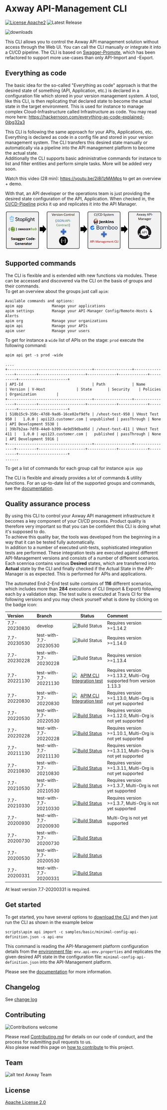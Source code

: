 # Axway API-Management CLI

[![License Apache2](https://img.shields.io/hexpm/l/plug.svg)](http://www.apache.org/licenses/LICENSE-2.0)
![Latest Release](https://img.shields.io/github/v/release/Axway-API-Management-Plus/apim-cli)

![downloads](https://img.shields.io/github/downloads/Axway-API-Management-Plus/apim-cli/total)


This CLI allows you to control the Axway API management solution without access through the Web UI. You can call the CLI manually or integrate it into a CI/CD pipeline. The CLI is based on [Swagger-Promote](https://github.com/Axway-API-Management-Plus/apimanager-swagger-promote), which has been refactored to support more use-cases than only API-Import and -Export.

## Everything as code
The basic idea for the so-called "Everything as code" approach is that the desired state of something (API, Application, etc.) is declared in a configuration file which stored in your version management system. A tool, like this CLI, is then replicating that declared state to become the actual state in the target environment. This is used for instance to manage complex Cloud-Infrastructure called Infrastructure as code. You may read more here: https://hackernoon.com/everything-as-code-explained-0ibg32a3  
  
This CLI is following the same approach for your APIs, Applications, etc. Everything is declared as code in a config file and stored in your version management system. The CLI transfers this desired state manually or automatically via a pipeline into the API management platform to become the actual state.  
Additionally the CLI supports basic administrative commands for instance to list and filter entities and perform simple tasks. More will be added very soon.    

Watch this video (28 min): https://youtu.be/2i8i1zMAMps to get an overview + demo.

With that, an API developer or the operations team is just providing the desired state configuration of the API, Application. When checked in, the [CI/CD-Pipeline](https://github.com/Axway-API-Management-Plus/apim-cli/wiki/7.-Pipeline-integration) picks it up and replicates it into the API Manager. 

![API Manager CLI overview](https://github.com/Axway-API-Management-Plus/apim-cli/blob/develop/misc/images/apim-cli-overview.png )

## Supported commands

The CLI is flexible and is extended with new functions via modules. These can be accessed and discovered via the CLI on the basis of groups and their commands.  
To get an overview about the groups just call `apim`:
```
Available commands and options:
apim app             Manage your applications 
apim settings        Manage your API-Manager Config/Remote-Hosts & Alerts
apim org             Manage your organizations
apim api             Manage your APIs 
apim user            Manage your users 
```
To get for instance a `wide` list of APIs on the stage: `prod` execute the following command:
```
apim api get -s prod -wide
```
```
....
+--------------------------------------+-----------------+----------------+---------+---------------------+-------------+-------------+----------+----------------------+
| API-Id                               | Path            | Name           | Version | V-Host              | State       | Security    | Policies | Organization         |
+--------------------------------------+-----------------+----------------+---------+---------------------+-------------+-------------+----------+----------------------+
| 518b15c9-350c-47d8-9ad6-16ce02ef9dfe | /vhost-test-950 | VHost Test 950 |   1.0.0 | api123.customer.com | unpublished | passThrough | None     | API Development 5538 |
| 39b7b2aa-7df8-44e0-b399-4e9d59dbad6d | /vhost-test-411 | VHost Test 411 |   1.0.0 | api123.customer.com |   published | passThrough | None     | API Development 5916 |
+--------------------------------------+-----------------+----------------+---------+---------------------+-------------+-------------+----------+----------------------+
......
```

To get a list of commands for each group call for instance `apim app`

The CLI is flexible and already provides a lot of commands & utility functions. For an up-to-date list of the supported groups and commands, see the [documentation](https://github.com/Axway-API-Management-Plus/apim-cli/wiki#supported-commands).

## Quality assurance process
By using this CLI to control your Axway API management infrastructure it becomes a key component of your CI/CD process. Product quality is therefore very important so that you can be confident this CLI is doing what it's supposed to do.  
To achieve this quality bar, the tools was developed from the beginning in a way that it can be tested fully automatically.  
In addition to a number of executed unit-tests, sophisticated integration tests are performed. These integration tests are executed against different API-Management versions and consists of a number of different scenarios. Each scenrioa contains various __Desired__ states, which are transferred into __Actual__ state by the CLI and finally checked if the Actual State in the API-Manager is as expected. This is performed for APIs and applications.   

The automated End-2-End test suite contains of __116__ different scenarios, which includes more than __284__ executions of CLI (Import & Export) following each by a validation step. The test suite is executed at Travis CI for the following versions and you may check yourself what is done by clicking on the badge icon:  

| Version       | Branch               | Status | Comment                                                            | 
| :---          | :---                 | :---:  |:-------------------------------------------------------------------|
| 7.7-20230830    | develop  |![Build Status](https://github.com/Axway-API-Management-Plus/apim-cli/actions/workflows/integration-test.yml/badge.svg)| Requires version >=1.14.2  |   
| 7.7-20230530    | test-with-7.7-20230530  |![Build Status](https://github.com/Axway-API-Management-Plus/apim-cli/actions/workflows/integration-test.yml/badge.svg)| Requires version >=1.14.0  |   
| 7.7-20230228    | test-with-7.7-20230228  |![Build Status](https://github.com/Axway-API-Management-Plus/apim-cli/actions/workflows/integration-test.yml/badge.svg)| Requires version >=1.13.4  |
| 7.7-20221130    | test-with-7.7-20221130  |[![APIM CLI Integration test](https://github.com/Axway-API-Management-Plus/apim-cli/actions/workflows/integration-test.yml/badge.svg)](https://github.com/Axway-API-Management-Plus/apim-cli/actions/workflows/integration-test.yml)| Requires version >=1.13.2, Multi-Org supported from version 1.13.3 |
| 7.7-20220830    | test-with-7.7-20220830  |[![APIM CLI Integration test](https://github.com/Axway-API-Management-Plus/apim-cli/actions/workflows/integration-test.yml/badge.svg?branch=test-with-7.7-20220830)](https://github.com/Axway-API-Management-Plus/apim-cli/actions/workflows/integration-test.yml)| Requires version >=1.13.0, Multi-Org is not yet supported          |
| 7.7-20220530    | test-with-7.7-20220530  | [![Build Status](https://img.shields.io/travis/Axway-API-Management-Plus/apim-cli/test-with-7.7-20211130)](https://app.travis-ci.com/github/Axway-API-Management-Plus/apim-cli/branches)| Requires version >=1.12.0, Multi-Org is not yet supported          |
| 7.7-20220228    | test-with-7.7-20220228  | [![Build Status](https://img.shields.io/travis/Axway-API-Management-Plus/apim-cli/test-with-7.7-20220228)](https://app.travis-ci.com/github/Axway-API-Management-Plus/apim-cli/branches)| Requires version >=1.10.1, Multi-Org is not yet supported          |
| 7.7-20211130    | test-with-7.7-20211130  | [![Build Status](https://img.shields.io/travis/Axway-API-Management-Plus/apim-cli/test-with-7.7-20211130)](https://app.travis-ci.com/github/Axway-API-Management-Plus/apim-cli/branches)| Requires version >=1.3.11, Multi-Org is not yet supported          |
| 7.7-20210830    | test-with-7.7-20210830  | [![Build Status](https://img.shields.io/travis/Axway-API-Management-Plus/apim-cli/test-with-7.7-20210830)](https://app.travis-ci.com/github/Axway-API-Management-Plus/apim-cli/branches)| Requires version >=1.3.11, Multi-Org is not yet supported          |
| 7.7-20210530    | test-with-7.7-20210530  | [![Build Status](https://img.shields.io/travis/Axway-API-Management-Plus/apim-cli/test-with-7.7-20210530)](https://app.travis-ci.com/github/Axway-API-Management-Plus/apim-cli/branches)| Requires version >=1.3.7, Multi-Org is not yet supported           |
| 7.7-20210330    | test-with-7.7-20210330  | [![Build Status](https://img.shields.io/travis/Axway-API-Management-Plus/apim-cli/test-with-7.7-20210330)](https://app.travis-ci.com/github/Axway-API-Management-Plus/apim-cli/branches)| Requires version >=1.3.7, Multi-Org is not yet supported           |
| 7.7-20200930    | test-with-7.7-20200930  | [![Build Status](https://img.shields.io/travis/Axway-API-Management-Plus/apim-cli/test-with-7.7-20200930)](https://app.travis-ci.com/github/Axway-API-Management-Plus/apim-cli/branches)| Multi-Org is not yet supported                                     |
| 7.7-20200730    | test-with-7.7-20200730  | [![Build Status](https://img.shields.io/travis/Axway-API-Management-Plus/apim-cli/test-with-7.7-20200730)](https://app.travis-ci.com/github/Axway-API-Management-Plus/apim-cli/branches)|                                                                    |
| 7.7-20200530    | test-with-7.7-20200530  | [![Build Status](https://img.shields.io/travis/Axway-API-Management-Plus/apim-cli/test-with-7.7-20200530)](https://app.travis-ci.com/github/Axway-API-Management-Plus/apim-cli/branches)|                                                                    |
| 7.7-20200331    | test-with-7.7-20200331  | [![Build Status](https://img.shields.io/travis/Axway-API-Management-Plus/apim-cli/test-with-7.7-20200331)](https://app.travis-ci.com/github/Axway-API-Management-Plus/apim-cli/branches)|                                                                    |

At least version 7.7-20200331 is required.  

## Get started

To get started, you have several options to [download the CLI](https://github.com/Axway-API-Management-Plus/apim-cli/wiki/1.-How-to-get-started) and then just run the CLI as shown in the example below

```
scripts\apim api import -c samples/basic/minimal-config-api-definition.json -s api-env
```
This command is reading the API-Management platform configuration details from the [environment file](https://github.com/Axway-API-Management-Plus/apim-cli/wiki/8.2.-Environment-property-files): `env.api-env.properties` and replicates the given desired API state in the configuration file: `minimal-config-api-definition.json` into the API-Management platform. 

Please see the [documentation](https://github.com/Axway-API-Management-Plus/apim-cli/wikis) for more information.  

## Changelog
See [change log](CHANGELOG.md)

## Contributing

![Contributions welcome](https://img.shields.io/badge/contributions-welcome-brightgreen)  

Please read [Contributing.md](https://github.com/Axway-API-Management-Plus/Common/blob/master/Contributing.md) for details on our code of conduct, and the process for submitting pull requests to us.  
Also please read this page on [how to contribute](https://github.com/Axway-API-Management-Plus/apimanager-swagger-promote/wiki/7.1-Contribute-to-this-project) to this project.

## Team

![alt text][Axwaylogo] Axway Team

[Axwaylogo]: https://github.com/Axway-API-Management/Common/blob/master/img/AxwayLogoSmall.png  "Axway logo"


## License
[Apache License 2.0](/LICENSE)
 
